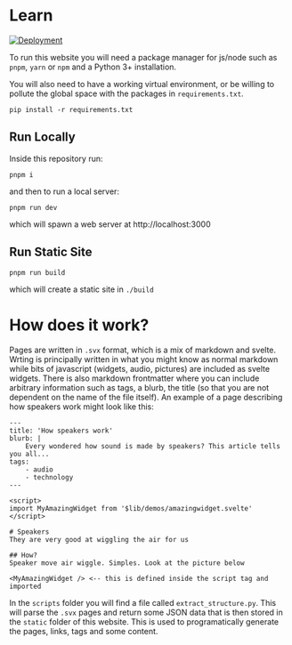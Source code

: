 # Learn

[![Deployment](https://github.com/flucoma/learn/actions/workflows/deploy.yml/badge.svg)](https://github.com/flucoma/learn/actions/workflows/deploy.yml)

To run this website you will need a package manager for js/node such as `pnpm`, `yarn` or `npm` and a Python 3+ installation.

You will also need to have a working virtual environment, or be willing to pollute the global space with the packages in `requirements.txt`.

`pip install -r requirements.txt`

## Run Locally

Inside this repository run:

`pnpm i`

and then to run a local server:

`pnpm run dev`

which will spawn a web server at http://localhost:3000

## Run Static Site

`pnpm run build`

which will create a static site in `./build`

# How does it work?

Pages are written in `.svx` format, which is a mix of markdown and svelte. Wrting is principally written in what you might know as normal markdown while bits of javascript (widgets, audio, pictures) are included as svelte widgets. There is also markdown frontmatter where you can include arbitrary information such as tags, a blurb, the title (so that you are not dependent on the name of the file itself). An example of a page describing how speakers work might look like this:

```
---
title: 'How speakers work'
blurb: | 
    Every wondered how sound is made by speakers? This article tells you all...
tags:
    - audio
    - technology
---

<script>
import MyAmazingWidget from '$lib/demos/amazingwidget.svelte'
</script>

# Speakers
They are very good at wiggling the air for us

## How?
Speaker move air wiggle. Simples. Look at the picture below

<MyAmazingWidget /> <-- this is defined inside the script tag and imported
```

In the `scripts` folder you will find a file called `extract_structure.py`. This will parse the `.svx` pages and return some JSON data that is then stored in the `static` folder of this website. This is used to programatically generate the pages, links, tags and some content.





